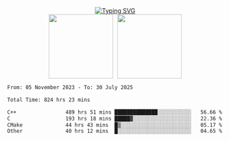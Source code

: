 <!--START_SECTION:console-->
<div align="center">
  <a href="https://git.io/typing-svg">
    <img src="https://readme-typing-svg.demolab.com/?lines=Hello+There+!;Happy+Coding+!&size=28&color=0F62FE&center=true&font=Fira+Code" alt="Typing SVG" />
  </a>
</div>
<!--END_SECTION:console-->

<div align="center" style="display: flex; justify-content: center; gap: 10px; flex-wrap: wrap;">
  <img 
    src="https://github-readme-stats.vercel.app/api?username=gotorion&hide_title=true&hide_border=true&show_icons=true&line_height=21&text_color=000&icon_color=000&bg_color=0,ea6161,ffc64d,fffc4d,52fa5a&theme=graywhite" 
    height="150"
  />
  <img 
    src="https://github-readme-stats.vercel.app/api/top-langs/?username=gotorion&hide_title=true&hide_border=true&layout=compact&langs_count=6&text_color=000&icon_color=fff&bg_color=0,52fa5a,4dfcff,c64dff&theme=graywhite" 
    height="150"
  />
</div>
<!--START_SECTION:waka-->

```txt
From: 05 November 2023 - To: 30 July 2025

Total Time: 824 hrs 23 mins

C++                489 hrs 51 mins ██████████████░░░░░░░░░░░   56.66 %
C                  193 hrs 18 mins █████▓░░░░░░░░░░░░░░░░░░░   22.36 %
CMake              44 hrs 43 mins  █▒░░░░░░░░░░░░░░░░░░░░░░░   05.17 %
Other              40 hrs 12 mins  █░░░░░░░░░░░░░░░░░░░░░░░░   04.65 %
```

<!--END_SECTION:waka-->
